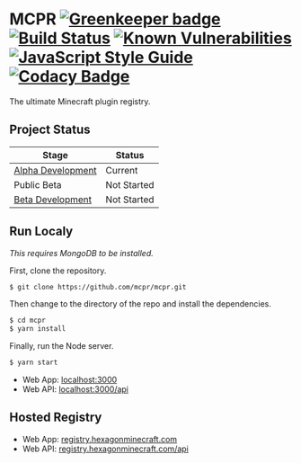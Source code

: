 # MCPR [![Greenkeeper badge](https://badges.greenkeeper.io/mcpr/mcpr.svg)](https://greenkeeper.io/) [![Build Status](https://travis-ci.org/mcpr/mcpr.svg?branch=master)](https://travis-ci.org/mcpr/mcpr) [![Known Vulnerabilities](https://snyk.io/test/github/mcpr/mcpr/badge.svg)](https://snyk.io/test/github/mcpr/mcpr) [![JavaScript Style Guide](https://img.shields.io/badge/code_style-standard-brightgreen.svg)](https://mcpr.github.io/mcpr/tests/eslint-report) [![Codacy Badge](https://api.codacy.com/project/badge/Grade/df5536c69d6d4e2fa54a9c874eb430d3)](https://www.codacy.com/app/nprail/mc-registry?utm_source=github.com&amp;utm_medium=referral&amp;utm_content=mcpr/mcpr&amp;utm_campaign=Badge_Grade)

The ultimate Minecraft plugin registry. 

## Project Status
|Stage              |Status     |
|-------------------|-----------|
|[Alpha Development](https://github.com/mcpr/mcpr/milestone/1)  |Current    |
|Public Beta        |Not Started|
|[Beta Development](https://github.com/mcpr/mcpr/milestone/2)   |Not Started|

## Run Localy
_This requires MongoDB to be installed._

First, clone the repository. 
```bash
$ git clone https://github.com/mcpr/mcpr.git
```
Then change to the directory of the repo and install the dependencies. 

```bash
$ cd mcpr
$ yarn install
```

Finally, run the Node server. 

```bash
$ yarn start
```

- Web App: [localhost:3000](http://localhost:3000)
- Web API: [localhost:3000/api](http://localhost:3000/api)


## Hosted Registry

- Web App: [registry.hexagonminecraft.com](https://registry.hexagonminecraft.com)
- Web API: [registry.hexagonminecraft.com/api](https://registry.hexagonminecraft.com/api)